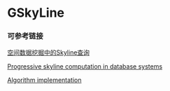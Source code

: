 # GSkyLine

### 可参考链接

[空间数据挖掘中的Skyline查询](http://blog.csdn.net/baimafujinji/article/details/6472659)

[Progressive skyline computation in database systems](https://blog.acolyer.org/2016/07/18/progressive-skyline-computation-in-database-systems/)

[Algorithm implementation](https://github.com/Liuguanli/GSkyLine)
